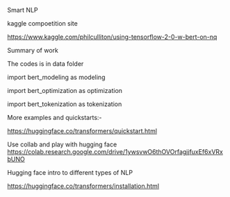 Smart NLP


kaggle compoetition site 

https://www.kaggle.com/philculliton/using-tensorflow-2-0-w-bert-on-nq


Summary of work 

The codes is in data folder

import bert_modeling as modeling

import bert_optimization as optimization

import bert_tokenization as tokenization



More examples and quickstarts:-

https://huggingface.co/transformers/quickstart.html


Use collab and play with hugging face 
https://colab.research.google.com/drive/1ywsvwO6thOVOrfagjjfuxEf6xVRxbUNO

Hugging face intro to different types of NLP

https://huggingface.co/transformers/installation.html





